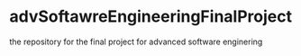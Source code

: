 # advSoftawreEngineeringFinalProject
the repository for the final project for advanced software enginering
